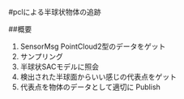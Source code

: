 #pclによる半球状物体の追跡 

##概要 

 1. SensorMsg PointCloud2型のデータをゲット
 2. サンプリング
 3. 半球状SACモデルに照会
 4. 検出された半球面からいい感じの代表点をゲット
 5. 代表点を物体のデータとして適切に Publish
